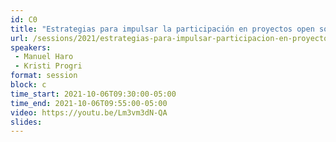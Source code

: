 ```yaml
---
id: C0
title: "Estrategias para impulsar la participación en proyectos open source"
url: /sessions/2021/estrategias-para-impulsar-participacion-en-proyectos-open-source
speakers:
 - Manuel Haro
 - Kristi Progri
format: session
block: c
time_start: 2021-10-06T09:30:00-05:00
time_end: 2021-10-06T09:55:00-05:00
video: https://youtu.be/Lm3vm3dN-QA
slides:
---
```

